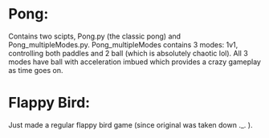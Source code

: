# Pong:
Contains two scipts, Pong.py (the classic pong) and Pong_multipleModes.py.
Pong_multipleModes contains 3 modes: 1v1, controlling both paddles and 2 ball (which is absolutely chaotic lol). All 3 modes have ball with acceleration imbued which provides a crazy gameplay as time goes on.

# Flappy Bird:
Just made a regular flappy bird game (since original was taken down ._. ).
